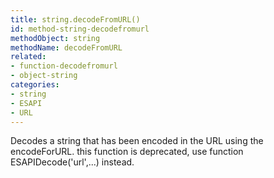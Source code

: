 ```yaml
---
title: string.decodeFromURL()
id: method-string-decodefromurl
methodObject: string
methodName: decodeFromURL
related:
- function-decodefromurl
- object-string
categories:
- string
- ESAPI
- URL
---
```


Decodes a string that has been encoded in the URL using the encodeForURL.
this function is deprecated, use function ESAPIDecode('url',...) instead.
